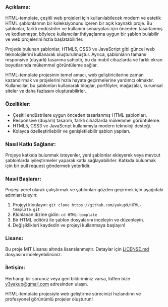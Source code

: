 ### Açıklama:
HTML-template, çeşitli web projeleri için kullanılabilecek modern ve estetik HTML şablonlarının bir koleksiyonunu içeren bir açık kaynaklı proje. Bu şablonlar, farklı endüstriler ve kullanım senaryoları için önceden tasarlanmış ve kodlanmıştır, böylece kullanıcılar ihtiyaçlarına uygun bir şablon bulabilir ve web projelerini hızla başlatabilirler.

Projede bulunan şablonlar, HTML5, CSS3 ve JavaScript gibi güncel web teknolojilerini kullanarak oluşturulmuştur. Ayrıca, şablonların tamamı responsive (duyarlı) tasarıma sahiptir, bu da mobil cihazlarda ve farklı ekran boyutlarında mükemmel görüntüleme sağlar.

HTML-template projesinin temel amacı, web geliştiricilerine zaman kazandırmak ve projelerini hızla hayata geçirmelerine yardımcı olmaktır. Kullanıcılar, bu şablonları kullanarak bloglar, portföyler, mağazalar, kurumsal siteler ve daha fazlasını oluşturabilirler.

### Özellikler:
- Çeşitli endüstrilere uygun önceden tasarlanmış HTML şablonları.
- Responsive (duyarlı) tasarım, farklı cihazlarda mükemmel görüntüleme.
- HTML5, CSS3 ve JavaScript kullanımıyla modern teknoloji desteği.
- Kolayca özelleştirilebilir ve genişletilebilir şablon yapıları.

### Nasıl Katkı Sağlanır:
Projeye katkıda bulunmak isteyenler, yeni şablonlar ekleyerek veya mevcut şablonlarda iyileştirmeler yaparak katkı sağlayabilirler. Katkıda bulunmak için bir pull request göndermek yeterlidir.

### Nasıl Başlanır:
Projeyi yerel olarak çalıştırmak ve şablonları gözden geçirmek için aşağıdaki adımları izleyin:
1. Projeyi klonlayın: `git clone https://github.com/yakup9/HTML-template.git`
2. Klonlanan dizine gidin: `cd HTML-template`
3. Bir HTML editörü ile şablon dosyalarını inceleyin ve düzenleyin.
4. Değişiklikleri kaydedin ve projeyi kullanmaya başlayın!

### Lisans:
Bu proje MIT Lisansı altında lisanslanmıştır. Detaylar için [LICENSE.md](LICENSE.md) dosyasını inceleyebilirsiniz.

### İletişim:
Herhangi bir sorunuz veya geri bildiriminiz varsa, lütfen bize [y3yakup@gmail.com](mailto:y3yakup@gmail.com) adresinden ulaşın.

HTML-template projesiyle web geliştirme sürecinizi hızlandırın ve profesyonel görünümlü projeler oluşturun!
